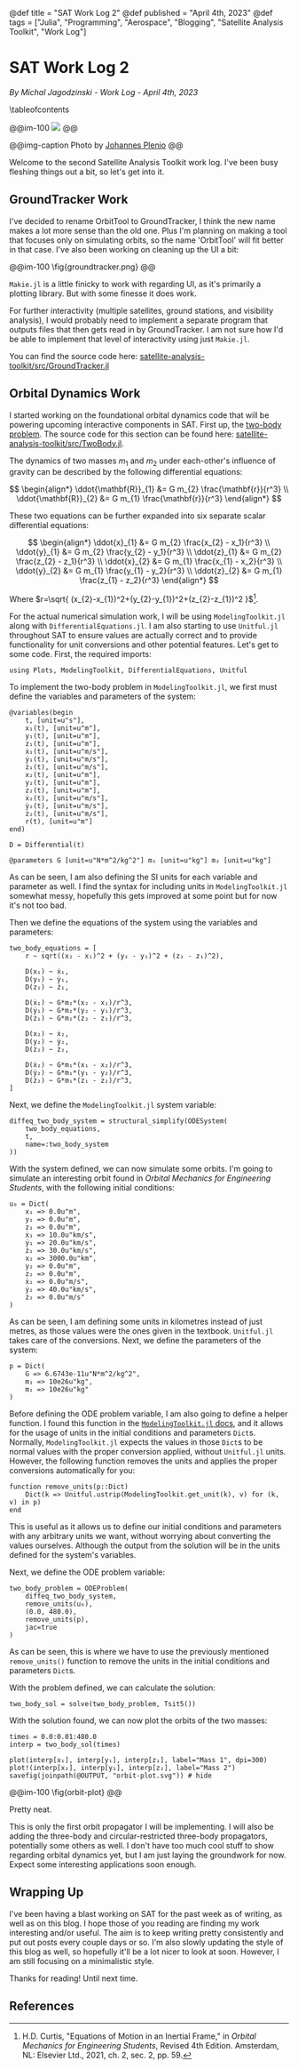 @def title = "SAT Work Log 2"
@def published = "April 4th, 2023"
@def tags = ["Julia", "Programming", "Aerospace", "Blogging", "Satellite Analysis Toolkit", "Work Log"]

# SAT Work Log 2

_By Michal Jagodzinski - Work Log - April 4th, 2023_

\tableofcontents

<!-- @def reeval = true -->

@@im-100
![](https://source.unsplash.com/DKix6Un55mw)
@@

@@img-caption
Photo by [Johannes Plenio](https://unsplash.com/photos/DKix6Un55mw)
@@

Welcome to the second Satellite Analysis Toolkit work log. I've been busy fleshing things out a bit, so let's get into it.

## GroundTracker Work

I've decided to rename OrbitTool to GroundTracker, I think the new name makes a lot more sense than the old one. Plus I'm planning on making a tool that focuses only on simulating orbits, so the name 'OrbitTool' will fit better in that case. I've also been working on cleaning up the UI a bit:

@@im-100
\fig{groundtracker.png}
@@

`Makie.jl` is a little finicky to work with regarding UI, as it's primarily a plotting library. But with some finesse it does work.

For further interactivity (multiple satellites, ground stations, and visibility analysis), I would probably need to implement a separate program that outputs files that then gets read in by GroundTracker. I am not sure how I'd be able to implement that level of interactivity using just `Makie.jl`.

You can find the source code here: [satellite-analysis-toolkit/src/GroundTracker.jl](https://github.com/MichaszJ/satellite-analysis-toolkit/blob/main/src/GroundTracker.jl)

## Orbital Dynamics Work

I started working on the foundational orbital dynamics code that will be powering upcoming interactive components in SAT. First up, the [two-body problem](https://en.wikipedia.org/wiki/Two-body_problem). The source code for this section can be found here: [satellite-analysis-toolkit/src/TwoBody.jl](https://github.com/MichaszJ/satellite-analysis-toolkit/blob/main/src/TwoBody.jl).

The dynamics of two masses $m_1$ and $m_2$ under each-other's influence of gravity can be described by the following differential equations:

$$
\begin{align*}
\ddot{\mathbf{R}}_{1} &= G m_{2} \frac{\mathbf{r}}{r^3} \\
\ddot{\mathbf{R}}_{2} &= G m_{1} \frac{\mathbf{r}}{r^3}
\end{align*}
$$

These two equations can be further expanded into six separate scalar differential equations:

$$
\begin{align*}
\ddot{x}_{1} &= G m_{2} \frac{x_{2} - x_1}{r^3} \\
\ddot{y}_{1} &= G m_{2} \frac{y_{2} - y_1}{r^3} \\
\ddot{z}_{1} &= G m_{2} \frac{z_{2} - z_1}{r^3} \\
\ddot{x}_{2} &= G m_{1} \frac{x_{1} - x_2}{r^3} \\
\ddot{y}_{2} &= G m_{1} \frac{y_{1} - y_2}{r^3} \\
\ddot{z}_{2} &= G m_{1} \frac{z_{1} - z_2}{r^3}
\end{align*}
$$

Where $r=\sqrt{ (x_{2}-x_{1})^2+(y_{2}-y_{1})^2+(z_{2}-z_{1})^2 }$[^1].

For the actual numerical simulation work, I will be using `ModelingToolkit.jl` along with `DifferentialEquations.jl`. I am also starting to use `Unitful.jl` throughout SAT to ensure values are actually correct and to provide functionality for unit conversions and other potential features. Let's get to some code. First, the required imports:

```julia:imports
using Plots, ModelingToolkit, DifferentialEquations, Unitful
```

To implement the two-body problem in `ModelingToolkit.jl`, we first must define the variables and parameters of the system:

```julia:definitions
@variables(begin
    t, [unit=u"s"],
    x₁(t), [unit=u"m"],
    y₁(t), [unit=u"m"],
    z₁(t), [unit=u"m"],
    ẋ₁(t), [unit=u"m/s"],
    ẏ₁(t), [unit=u"m/s"],
    ż₁(t), [unit=u"m/s"],
    x₂(t), [unit=u"m"],
    y₂(t), [unit=u"m"],
    z₂(t), [unit=u"m"],
    ẋ₂(t), [unit=u"m/s"],
    ẏ₂(t), [unit=u"m/s"],
    ż₂(t), [unit=u"m/s"],
    r(t), [unit=u"m"]
end)

D = Differential(t)

@parameters G [unit=u"N*m^2/kg^2"] m₁ [unit=u"kg"] m₂ [unit=u"kg"]
```

As can be seen, I am also defining the SI units for each variable and parameter as well. I find the syntax for including units in `ModelingToolkit.jl` somewhat messy, hopefully this gets improved at some point but for now it's not too bad.

Then we define the equations of the system using the variables and parameters:

```julia:eqns
two_body_equations = [
    r ~ sqrt((x₂ - x₁)^2 + (y₂ - y₁)^2 + (z₂ - z₁)^2),

    D(x₁) ~ ẋ₁,
    D(y₁) ~ ẏ₁,
    D(z₁) ~ ż₁,

    D(ẋ₁) ~ G*m₂*(x₂ - x₁)/r^3,
    D(ẏ₁) ~ G*m₂*(y₂ - y₁)/r^3,
    D(ż₁) ~ G*m₂*(z₂ - z₁)/r^3,

    D(x₂) ~ ẋ₂,
    D(y₂) ~ ẏ₂,
    D(z₂) ~ ż₂,

    D(ẋ₂) ~ G*m₁*(x₁ - x₂)/r^3,
    D(ẏ₂) ~ G*m₁*(y₁ - y₂)/r^3,
    D(ż₂) ~ G*m₁*(z₁ - z₂)/r^3,
]
```

Next, we define the `ModelingToolkit.jl` system variable:

```julia:sys
diffeq_two_body_system = structural_simplify(ODESystem(
    two_body_equations,
    t,
    name=:two_body_system
))
```

With the system defined, we can now simulate some orbits. I'm going to simulate an interesting orbit found in _Orbital Mechanics for Engineering Students_, with the following initial conditions:

```julia:init
u₀ = Dict(
    x₁ => 0.0u"m",
    y₁ => 0.0u"m",
    z₁ => 0.0u"m",
    ẋ₁ => 10.0u"km/s",
    ẏ₁ => 20.0u"km/s",
    ż₁ => 30.0u"km/s",
    x₂ => 3000.0u"km",
    y₂ => 0.0u"m",
    z₂ => 0.0u"m",
    ẋ₂ => 0.0u"m/s",
    ẏ₂ => 40.0u"km/s",
    ż₂ => 0.0u"m/s"
)
```

As can be seen, I am defining some units in kilometres instead of just metres, as those values were the ones given in the textbook. `Unitful.jl` takes care of the conversions. Next, we define the parameters of the system:

```julia:params
p = Dict(
    G => 6.6743e-11u"N*m^2/kg^2",
    m₁ => 10e26u"kg",
    m₂ => 10e26u"kg"
)
```

Before defining the ODE problem variable, I am also going to define a helper function. I found this function in the [`ModelingToolkit.jl` docs](https://docs.sciml.ai/ModelingToolkit/dev/basics/Validation/#Parameter-and-Initial-Condition-Values), and it allows for the usage of units in the initial conditions and parameters `Dict`s. Normally, `ModelingToolkit.jl` expects the values in those `Dict`s to be normal values with the proper conversion applied, without `Unitful.jl` units. However, the following function removes the units and applies the proper conversions automatically for you:

```julia:helper
function remove_units(p::Dict)
    Dict(k => Unitful.ustrip(ModelingToolkit.get_unit(k), v) for (k, v) in p)
end
```

This is useful as it allows us to define our initial conditions and parameters with any arbitrary units we want, without worrying about converting the values ourselves. Although the output from the solution will be in the units defined for the system's variables.

Next, we define the ODE problem variable:

```julia:prob
two_body_problem = ODEProblem(
    diffeq_two_body_system,
    remove_units(u₀),
    (0.0, 480.0),
    remove_units(p),
    jac=true
)
```

As can be seen, this is where we have to use the previously mentioned `remove_units()` function to remove the units in the initial conditions and parameters `Dict`s.

With the problem defined, we can calculate the solution:

```julia:sol
two_body_sol = solve(two_body_problem, Tsit5())
```

With the solution found, we can now plot the orbits of the two masses:

```julia:plot
times = 0.0:0.01:480.0
interp = two_body_sol(times)

plot(interp[x₁], interp[y₁], interp[z₁], label="Mass 1", dpi=300)
plot!(interp[x₂], interp[y₂], interp[z₂], label="Mass 2")
savefig(joinpath(@OUTPUT, "orbit-plot.svg")) # hide
```

@@im-100
\fig{orbit-plot}
@@

Pretty neat.

This is only the first orbit propagator I will be implementing. I will also be adding the three-body and circular-restricted three-body propagators, potentially some others as well. I don't have too much cool stuff to show regarding orbital dynamics yet, but I am just laying the groundwork for now. Expect some interesting applications soon enough.

## Wrapping Up

I've been having a blast working on SAT for the past week as of writing, as well as on this blog. I hope those of you reading are finding my work interesting and/or useful. The aim is to keep writing pretty consistently and put out posts every couple days or so. I'm also slowly updating the style of this blog as well, so hopefully it'll be a lot nicer to look at soon. However, I am still focusing on a minimalistic style.

Thanks for reading! Until next time.

## References

[^1]: H.D. Curtis, "Equations of Motion in an Inertial Frame," in _Orbital Mechanics for Engineering Students_, Revised 4th Edition. Amsterdam, NL: Elsevier Ltd., 2021, ch. 2, sec. 2, pp. 59.
